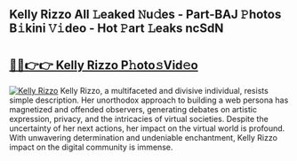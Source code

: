 ## Kelly Rizzo All 𝙻eaked 𝙽u𝚍es - Part-BAJ 𝙿hotos B𝚒kini 𝚅𝚒deo - Hot 𝙿art 𝙻eaks ncSdN

# <h2><a href="http://ld3xsyp.urlbe.top/?page=Kelly+Rizzo">🔗🔗👉👉 Kelly Rizzo P𝚑oto𝚜Vid𝚎o</a></h2>

[![Kelly Rizzo](https://i.imgur.com/eBuTRDB.gif)](http://ld3xsyp.urlbe.top/?page=Kelly+Rizzo)
Kelly Rizzo, a multifaceted and divisive individual, resists simple description. Her unorthodox approach to building a web persona has magnetized and offended observers, generating debates on artistic expression, privacy, and the intricacies of virtual societies. Despite the uncertainty of her next actions, her impact on the virtual world is profound. With unwavering determination and undeniable enchantment, Kelly Rizzo impact on the digital community is immense.
